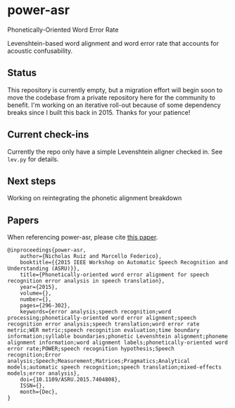 # power-asr
Phonetically-Oriented Word Error Rate

Levenshtein-based word alignment and word error rate that accounts for acoustic confusability.

## Status
This repository is currently empty, but a migration effort will begin soon to move the codebase from a private repository here for the community to benefit. I'm working on an iterative roll-out because of some dependency breaks since I built this back in 2015. Thanks for your patience!

## Current check-ins
Currently the repo only have a simple Levenshtein aligner checked in. See `lev.py` for details.

## Next steps
Working on reintegrating the phonetic alignment breakdown

## Papers

When referencing power-asr, please cite [this paper](https://ieeexplore.ieee.org/document/7404808).

```
@inproceedings{power-asr, 
    author={Nicholas Ruiz and Marcello Federico}, 
    booktitle={{2015 IEEE Workshop on Automatic Speech Recognition and Understanding (ASRU)}}, 
    title={Phonetically-oriented word error alignment for speech recognition error analysis in speech translation}, 
    year={2015}, 
    volume={}, 
    number={}, 
    pages={296-302}, 
    keywords={error analysis;speech recognition;word processing;phonetically-oriented word error alignment;speech recognition error analysis;speech translation;word error rate metric;WER metric;speech recognition evaluation;time boundary information;syllable boundaries;phonetic Levenshtein alignment;phoneme alignment information;word alignment labels;phonetically-oriented word error rate;POWER;speech recognition hypothesis;Speech recognition;Error analysis;Speech;Measurement;Matrices;Pragmatics;Analytical models;automatic speech recognition;speech translation;mixed-effects models;error analysis}, 
    doi={10.1109/ASRU.2015.7404808}, 
    ISSN={}, 
    month={Dec},
}
```
